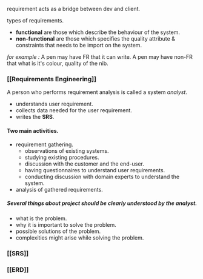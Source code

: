 requirement acts as a bridge between dev and client. 

types of requirements. 
- **functional** are those which describe the behaviour of the system.
- **non-functional** are those which specifies the quality attribute & constraints that needs to be import on the system.

*for example :* A pen may have FR that it can write. 
A pen may have non-FR that what is it's colour, quality of the nib. 

### [[Requirements Engineering]]

A person who performs requirement analysis is called a system *analyst*. 
- understands user requirement. 
- collects data needed for the user requirement.
- writes the **SRS**. 

#### Two main activities. 
- requirement gathering. 
	- observations of existing systems. 
	- studying existing procedures. 
	- discussion with the customer and the end-user. 
	- having questionnaires to understand user requirements. 
	- conducting discussion with domain experts to understand the system. 
- analysis of gathered requirements. 

##### Several things about project should be clearly understood by the analyst. 
- what is the problem. 
- why it is important to solve the problem. 
- possible solutions of the problem. 
- complexities might arise while solving the problem. 

### [[SRS]]
### [[ERD]]
